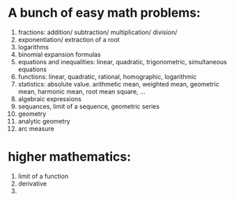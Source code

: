 

# A bunch of easy math problems:
1. fractions: addition/ subtraction/ multiplication/ division/ 
2. exponentiation/ extraction of a root
3. logarithms
4. binomial expansion formulas
5. equations and inequalities: linear, quadratic, trigonometric, simultaneous equations 
6. functions: linear, quadratic, rational, homographic, logarithmic
7. statistics: absolute value. arithmetic mean, weighted mean, geometric mean, harmonic mean, root mean square, ...
8. algebraic expressions
9. sequances, limit of a sequence, geometric series
10. geometry
11. analytic geometry
12. arc measure

# higher mathematics:
1. limit of a function
2. derivative
3. 

